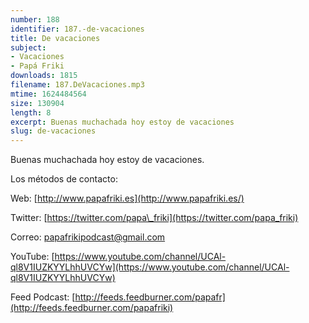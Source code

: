 ```yaml
---
number: 188
identifier: 187.-de-vacaciones
title: De vacaciones
subject:
- Vacaciones
- Papá Friki
downloads: 1815
filename: 187.DeVacaciones.mp3
mtime: 1624484564
size: 130904
length: 8
excerpt: Buenas muchachada hoy estoy de vacaciones
slug: de-vacaciones
---
```

Buenas muchachada hoy estoy de vacaciones.

Los métodos de contacto:

Web: [http://www.papafriki.es](http://www.papafriki.es/)

Twitter: [https://twitter.com/papa\_friki](https://twitter.com/papa_friki)

Correo: [papafrikipodcast@gmail.com](https://archive.org/details/papafrikipodast@gmail.com)

YouTube: [https://www.youtube.com/channel/UCAl-ql8V1IUZKYYLhhUVCYw](https://www.youtube.com/channel/UCAl-ql8V1IUZKYYLhhUVCYw)

Feed Podcast: [http://feeds.feedburner.com/papafr](http://feeds.feedburner.com/papafriki)
